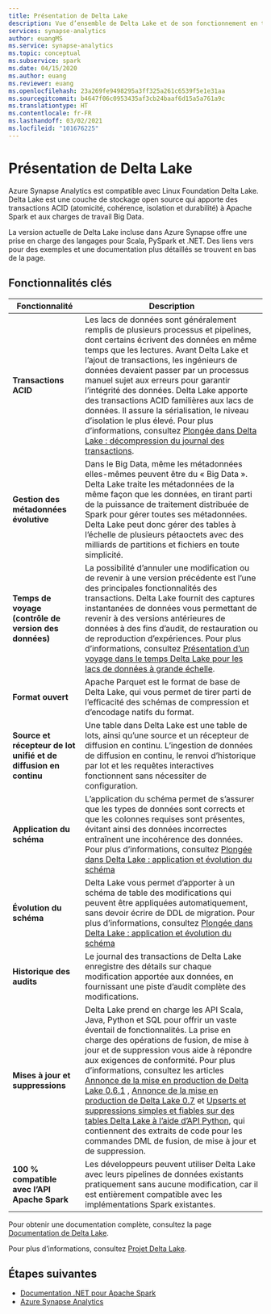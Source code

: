 ```yaml
---
title: Présentation de Delta Lake
description: Vue d’ensemble de Delta Lake et de son fonctionnement en tant que composant d’Azure Synapse Analytics
services: synapse-analytics
author: euangMS
ms.service: synapse-analytics
ms.topic: conceptual
ms.subservice: spark
ms.date: 04/15/2020
ms.author: euang
ms.reviewer: euang
ms.openlocfilehash: 23a269fe9498295a3ff325a261c6539f5e1e31aa
ms.sourcegitcommit: b4647f06c0953435af3cb24baaf6d15a5a761a9c
ms.translationtype: HT
ms.contentlocale: fr-FR
ms.lasthandoff: 03/02/2021
ms.locfileid: "101676225"
---
```

# <a name="what-is-delta-lake"></a>Présentation de Delta Lake

Azure Synapse Analytics est compatible avec Linux Foundation Delta Lake. Delta Lake est une couche de stockage open source qui apporte des transactions ACID (atomicité, cohérence, isolation et durabilité) à Apache Spark et aux charges de travail Big Data.

La version actuelle de Delta Lake incluse dans Azure Synapse offre une prise en charge des langages pour Scala, PySpark et .NET. Des liens vers pour des exemples et une documentation plus détaillés se trouvent en bas de la page.

## <a name="key-features"></a>Fonctionnalités clés

| Fonctionnalité | Description |
| --- | --- |
| **Transactions ACID** | Les lacs de données sont généralement remplis de plusieurs processus et pipelines, dont certains écrivent des données en même temps que les lectures. Avant Delta Lake et l’ajout de transactions, les ingénieurs de données devaient passer par un processus manuel sujet aux erreurs pour garantir l’intégrité des données. Delta Lake apporte des transactions ACID familières aux lacs de données. Il assure la sérialisation, le niveau d’isolation le plus élevé. Pour plus d’informations, consultez [Plongée dans Delta Lake : décompression du journal des transactions](https://databricks.com/blog/2019/08/21/diving-into-delta-lake-unpacking-the-transaction-log.html).|
| **Gestion des métadonnées évolutive** | Dans le Big Data, même les métadonnées elles-mêmes peuvent être du « Big Data ». Delta Lake traite les métadonnées de la même façon que les données, en tirant parti de la puissance de traitement distribuée de Spark pour gérer toutes ses métadonnées. Delta Lake peut donc gérer des tables à l’échelle de plusieurs pétaoctets avec des milliards de partitions et fichiers en toute simplicité. |
| **Temps de voyage (contrôle de version des données)** | La possibilité d’annuler une modification ou de revenir à une version précédente est l’une des principales fonctionnalités des transactions. Delta Lake fournit des captures instantanées de données vous permettant de revenir à des versions antérieures de données à des fins d’audit, de restauration ou de reproduction d’expériences. Pour plus d’informations, consultez [Présentation d’un voyage dans le temps Delta Lake pour les lacs de données à grande échelle](https://databricks.com/blog/2019/02/04/introducing-delta-time-travel-for-large-scale-data-lakes.html). |
| **Format ouvert** | Apache Parquet est le format de base de Delta Lake, qui vous permet de tirer parti de l’efficacité des schémas de compression et d’encodage natifs du format. |
| **Source et récepteur de lot unifié et de diffusion en continu** | Une table dans Delta Lake est une table de lots, ainsi qu’une source et un récepteur de diffusion en continu. L’ingestion de données de diffusion en continu, le renvoi d’historique par lot et les requêtes interactives fonctionnent sans nécessiter de configuration. |
| **Application du schéma** | L’application du schéma permet de s’assurer que les types de données sont corrects et que les colonnes requises sont présentes, évitant ainsi des données incorrectes entraînent une incohérence des données. Pour plus d’informations, consultez [Plongée dans Delta Lake : application et évolution du schéma](https://databricks.com/blog/2019/09/24/diving-into-delta-lake-schema-enforcement-evolution.html) |
| **Évolution du schéma** | Delta Lake vous permet d’apporter à un schéma de table des modifications qui peuvent être appliquées automatiquement, sans devoir écrire de DDL de migration. Pour plus d’informations, consultez [Plongée dans Delta Lake : application et évolution du schéma](https://databricks.com/blog/2019/09/24/diving-into-delta-lake-schema-enforcement-evolution.html) |
| **Historique des audits** | Le journal des transactions de Delta Lake enregistre des détails sur chaque modification apportée aux données, en fournissant une piste d’audit complète des modifications. |
| **Mises à jour et suppressions** | Delta Lake prend en charge les API Scala, Java, Python et SQL pour offrir un vaste éventail de fonctionnalités. La prise en charge des opérations de fusion, de mise à jour et de suppression vous aide à répondre aux exigences de conformité. Pour plus d’informations, consultez les articles [Annonce de la mise en production de Delta Lake 0.6.1](https://delta.io/news/delta-lake-0-6-1-released/) , [Annonce de la mise en production de Delta Lake 0.7](https://delta.io/news/delta-lake-0-7-0-released/) et [Upserts et suppressions simples et fiables sur des tables Delta Lake à l’aide d’API Python](https://databricks.com/blog/2019/10/03/simple-reliable-upserts-and-deletes-on-delta-lake-tables-using-python-apis.html), qui contiennent des extraits de code pour les commandes DML de fusion, de mise à jour et de suppression. |
| **100 % compatible avec l’API Apache Spark** | Les développeurs peuvent utiliser Delta Lake avec leurs pipelines de données existants pratiquement sans aucune modification, car il est entièrement compatible avec les implémentations Spark existantes. |

Pour obtenir une documentation complète, consultez la page [Documentation de Delta Lake](https://docs.delta.io/latest/delta-intro.html).

Pour plus d’informations, consultez [Projet Delta Lake](https://github.com/delta-io/delta).

## <a name="next-steps"></a>Étapes suivantes

- [Documentation .NET pour Apache Spark](/dotnet/spark)
- [Azure Synapse Analytics](../index.yml)